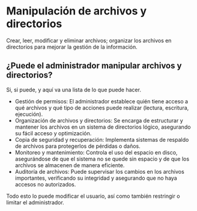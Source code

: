 # Manipulación de archivos y directorios
Crear, leer, modificar y eliminar archivos; organizar los archivos en directorios para mejorar la gestión de la información.

## ¿Puede el administrador manipular archivos y directorios?
Si, si puede, y aquí va una lista de lo que puede hacer.

- Gestión de permisos: El administrador establece quién tiene acceso a qué archivos y qué tipo de acciones puede realizar (lectura, escritura, ejecución).
- Organización de archivos y directorios: Se encarga de estructurar y mantener los archivos en un sistema de directorios lógico, asegurando su fácil acceso y optimización.
- Copia de seguridad y recuperación: Implementa sistemas de respaldo de archivos para protegerlos de pérdidas o daños.
- Monitoreo y mantenimiento: Controla el uso del espacio en disco, asegurándose de que el sistema no se quede sin espacio y de que los archivos se almacenen de manera eficiente.
- Auditoría de archivos: Puede supervisar los cambios en los archivos importantes, verificando su integridad y asegurando que no haya accesos no autorizados.

Todo esto lo puede modificar el usuario, así como también restringir o limitar el administrador.